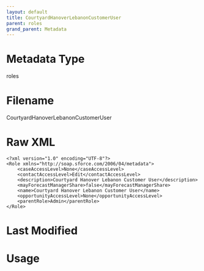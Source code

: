 ```yaml
---
layout: default
title: CourtyardHanoverLebanonCustomerUser
parent: roles
grand_parent: Metadata
---
```

# Metadata Type
roles


# Filename 
CourtyardHanoverLebanonCustomerUser


# Raw XML
```
<?xml version="1.0" encoding="UTF-8"?>
<Role xmlns="http://soap.sforce.com/2006/04/metadata">
    <caseAccessLevel>None</caseAccessLevel>
    <contactAccessLevel>Edit</contactAccessLevel>
    <description>Courtyard Hanover Lebanon Customer User</description>
    <mayForecastManagerShare>false</mayForecastManagerShare>
    <name>Courtyard Hanover Lebanon Customer User</name>
    <opportunityAccessLevel>None</opportunityAccessLevel>
    <parentRole>Admin</parentRole>
</Role>
```


# Last Modified


# Usage
